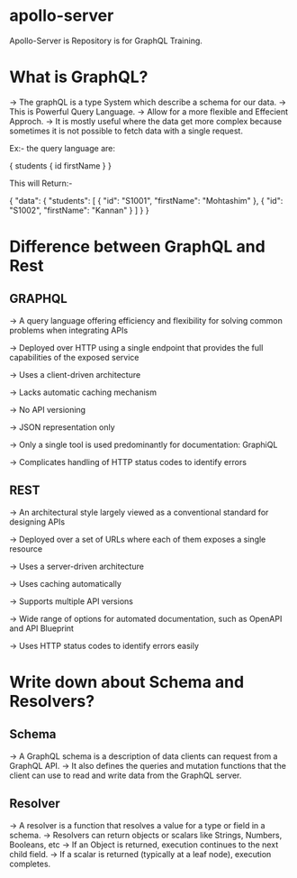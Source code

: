 # apollo-server
Apollo-Server is Repository is for GraphQL Training.


# What is GraphQL?

-> The graphQL is a type System which describe a schema for our data.
-> This is Powerful Query Language.
-> Allow for a more flexible and Effecient Approch.
-> It is mostly useful where the data get more complex because sometimes it is not possible to  fetch data with a single request.

Ex:- the query language are:

{
   students {
      id
      firstName
   }
}

This will Return:-

{
   "data": {
      "students": [
         {
            "id": "S1001",
            "firstName": "Mohtashim"
         },
         {
            "id": "S1002",
            "firstName": "Kannan"
         }
      ]
   }
}


# Difference between GraphQL and Rest


GRAPHQL
----------------------------------

-> A query language offering efficiency and flexibility for solving common problems when integrating APIs	

-> Deployed over HTTP using a single endpoint that provides the full capabilities of the exposed service	

-> Uses a client-driven architecture	

-> Lacks automatic caching mechanism	

-> No API versioning	

-> JSON representation only	

-> Only a single tool is used predominantly for documentation: GraphiQL	

-> Complicates handling of HTTP status codes to identify errors	


REST
-------------------------

-> An architectural style largely viewed as a conventional standard for designing APIs

-> Deployed over a set of URLs where each of them exposes a single resource

-> Uses a server-driven architecture

-> Uses caching automatically

-> Supports multiple API versions

-> Wide range of options for automated documentation, such as OpenAPI and API Blueprint

-> Uses HTTP status codes to identify errors easily




# Write down about Schema and Resolvers?

Schema
----------------------

-> A GraphQL schema is a description of data clients can request from a GraphQL API.
-> It also defines the queries and mutation functions that the client can use to read and write data from the GraphQL server.


Resolver
------------------------

-> A resolver is a function that resolves a value for a type or field in a schema.
-> Resolvers can return objects or scalars like Strings, Numbers, Booleans, etc
-> If an Object is returned, execution continues to the next child field.
-> If a scalar is returned (typically at a leaf node), execution completes.






